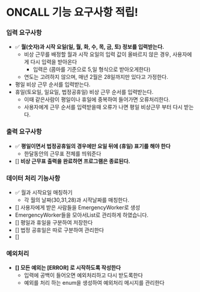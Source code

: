 # ONCALL 기능 요구사항 적립!





### 입력 요구사항
- ✅ **월(숫자)과 시작 요일(일, 월, 화, 수, 목, 금, 토) 정보를 입력받는다.**
  - 비상 근무를 배정할 월과 시작 요일의 입력 값이 올바르지 않은 경우, 사용자에게 다시 입력을 받아온다
    - 입력은 (콤마를 기준으로 5,일 형식으로 받아오게한다)
  - 연도는 고려하지 않으며, 매년 2월은 28일까지만 있다고 가정한다.
- 평일 비상 근무 순서를 입력받는다.
- 휴일(토요일, 일요일, 법정공휴일) 비상 근무 순서를 입력받는다.
  - 이때 같은사람이 평일이나 휴일에 중복하여 들어가면 오류처리한다.
  - 사용자에게 근무 순서를 입력받을때 오류가 나면 평일 비상근무 부터 다시 받는다.

### 출력 요구사항
- ✅ **평일이면서 법정공휴일의 경우에만 요일 뒤에 (휴일) 표기를 해야 한다**
  - 한달동안의 근무표 전체를 띄워준다
- [] **비상 근무표 출력을 완료하면 프로그램은 종료된다.**

### 데이터 처리 기능사항
- ✅ 월과 시작요일 매칭하기
  -  각 월의 날짜(30,31,28)과 시작날짜를 매칭한다.
- [] 사용자에게 받은 사람들을 EmergencyWorker로 생성
- EmergencyWorker들을 모아서List로 관리하게 하였습니다.
- [] 평일과 휴일을 구분하여 저장한다
- [] 법정 공휴일은 따로 구분하여 관리한다
- [] 


### 예외처리
- **[] 모든 예외는 [ERROR] 로 시작하도록 작성한다**
  - 입력에 공백이 들어오면 예외처리하고 다시 받도록한다
  - 예외를 처리 하는 enum을 생성하여 예외처리 메시지를 관리한다
